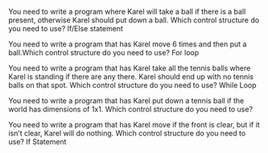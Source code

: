 You need to write a program where Karel will take a ball if there is a ball present, otherwise Karel should put down a ball. Which control structure do you need to use?
If/Else statement

You need to write a program that has Karel move 6 times and then put a ball.Which control structure do you need to use?
For loop

You need to write a program that has Karel take all the tennis balls where Karel is standing if there are any there. Karel should end up with no tennis balls on that spot. Which control structure do you need to use?
While Loop

You need to write a program that has Karel put down a tennis ball if the world has dimensions of 1x1.
Which control structure do you need to use?

You need to write a program that has Karel move if the front is clear, but if it isn’t clear, Karel will do nothing. Which control structure do you need to use?
If Statement



